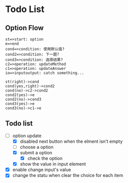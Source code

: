 # Todo List

## Option Flow

```flow
st=>start: option
e=>end
cond=>condition: 使用默认值?
cond2=>condition: 下一题?
cond3=>condition: 选择结果?
c2=>operation: updateMethod
c1=>operation: updateAnswer
io=>inputoutput: catch something...

st(right)->cond
cond(yes,right)->cond2
cond(no)->c2->cond2
cond2(yes)->e
cond2(no)->cond3
cond3(yes)->e
cond3(no)->c1->e
```

## Todo list

* [ ] option update
  * [x] disabled next button when the elment isn't empty
  * [ ] choose a option
  * [x] submit a option
    * [x] check the option
  * [x] show the value in input element
* [x] enable change input's value
* [x] change the statu when clear the choice for each item

